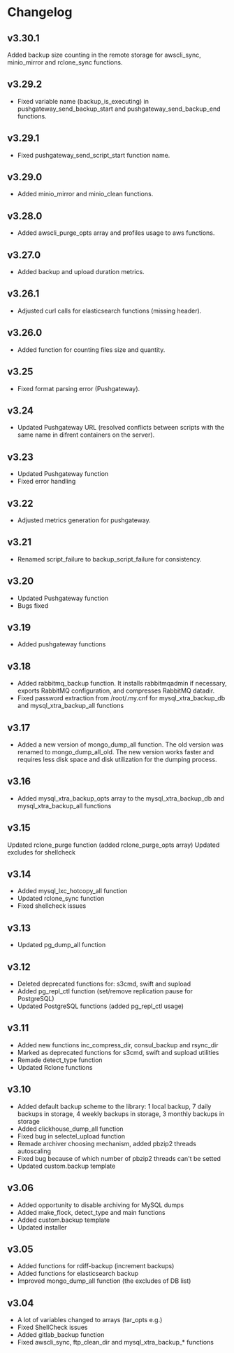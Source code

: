 # Changelog

## v3.30.1

Added backup size counting in the remote storage for awscli_sync, minio_mirror and rclone_sync functions.

## v3.29.2

* Fixed variable name (backup_is_executing) in pushgateway_send_backup_start and pushgateway_send_backup_end functions.

## v3.29.1

* Fixed pushgateway_send_script_start function name.

## v3.29.0

* Added minio_mirror and minio_clean functions.

## v3.28.0

* Added awscli_purge_opts array and profiles usage to aws functions.

## v3.27.0

* Added backup and upload duration metrics.

## v3.26.1

* Adjusted curl calls for elasticsearch functions (missing header).

## v3.26.0

* Added function for counting files size and quantity.

## v3.25

* Fixed format parsing error (Pushgateway).

## v3.24

* Updated Pushgateway URL (resolved conflicts between scripts with the same name in difrent containers on the server).

## v3.23

* Updated Pushgateway function
* Fixed error handling

## v3.22

* Adjusted metrics generation for pushgateway.

## v3.21

* Renamed script_failure to backup_script_failure for consistency.

## v3.20

* Updated Pushgateway function
* Bugs fixed

## v3.19

* Added pushgateway functions

## v3.18

* Added rabbitmq_backup function. It installs rabbitmqadmin if necessary, exports RabbitMQ configuration, and compresses RabbitMQ datadir.
* Fixed password extraction from /root/.my.cnf for mysql_xtra_backup_db and mysql_xtra_backup_all functions

## v3.17

* Added a new version of mongo_dump_all function. The old version was renamed to mongo_dump_all_old. The new version works faster and requires less disk space and disk utilization for the dumping process.

## v3.16

* Added mysql_xtra_backup_opts array to the mysql_xtra_backup_db and mysql_xtra_backup_all functions

## v3.15

Updated rclone_purge function (added rclone_purge_opts array)
Updated excludes for shellcheck

## v3.14

* Added mysql_lxc_hotcopy_all function
* Updated rclone_sync function
* Fixed shellcheck issues

## v3.13

* Updated pg_dump_all function

## v3.12

* Deleted deprecated functions for: s3cmd, swift and supload
* Added pg_repl_ctl function (set/remove replication pause for PostgreSQL)
* Updated PostgreSQL functions (added pg_repl_ctl usage)

## v3.11

* Added new functions inc_compress_dir, consul_backup and rsync_dir
* Marked as deprecated functions for s3cmd, swift and supload utilities
* Remade detect_type function
* Updated Rclone functions

## v3.10

* Added default backup scheme to the library: 1 local backup, 7 daily backups in storage, 4 weekly backups in storage, 3 monthly backups in storage
* Added clickhouse_dump_all function
* Fixed bug in selectel_upload function
* Remade archiver choosing mechanism, added pbzip2 threads autoscaling
* Fixed bug because of which number of pbzip2 threads can't be setted
* Updated custom.backup template

## v3.06

* Added opportunity to disable archiving for MySQL dumps
* Added make_flock, detect_type and main functions
* Added custom.backup template
* Updated installer

## v3.05

* Added functions for rdiff-backup (increment backups)
* Added functions for elasticsearch backup
* Improved mongo_dump_all function (the excludes of DB list)

## v3.04

* A lot of variables changed to arrays (tar_opts e.g.)
* Fixed ShellCheck issues
* Added gitlab_backup function
* Fixed awscli_sync, ftp_clean_dir and mysql_xtra_backup_* functions
